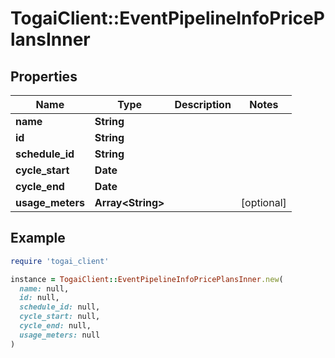 # TogaiClient::EventPipelineInfoPricePlansInner

## Properties

| Name | Type | Description | Notes |
| ---- | ---- | ----------- | ----- |
| **name** | **String** |  |  |
| **id** | **String** |  |  |
| **schedule_id** | **String** |  |  |
| **cycle_start** | **Date** |  |  |
| **cycle_end** | **Date** |  |  |
| **usage_meters** | **Array&lt;String&gt;** |  | [optional] |

## Example

```ruby
require 'togai_client'

instance = TogaiClient::EventPipelineInfoPricePlansInner.new(
  name: null,
  id: null,
  schedule_id: null,
  cycle_start: null,
  cycle_end: null,
  usage_meters: null
)
```

